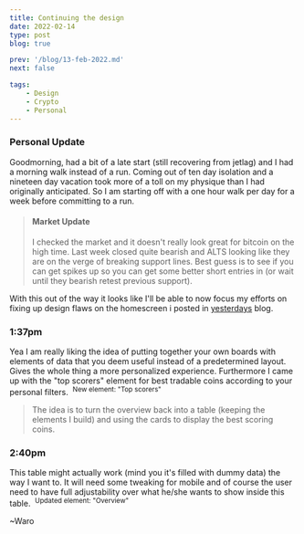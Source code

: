 ```yaml
---
title: Continuing the design
date: 2022-02-14
type: post
blog: true

prev: '/blog/13-feb-2022.md'
next: false

tags:
    - Design
    - Crypto
    - Personal
---
```


### Personal Update
Goodmorning, had a bit of a late start (still recovering from jetlag) and I had a morning walk instead of a run. Coming out of ten day isolation and a nineteen day vacation 
took more of a toll on my physique than I had originally anticipated. So I am starting off with a one hour walk per day for a week before committing to a run.

> #### Market Update
> I checked the market and it doesn't really look great for bitcoin on the high time. Last week closed quite bearish and ALTS looking like they are on the verge of breaking
> support lines. Best guess is to see if you can get spikes up so you can get some better short entries in (or wait until they bearish retest previous support).

With this out of the way it looks like I'll be able to now focus my efforts on fixing up design flaws on the homescreen i posted in [yesterdays](/blog/13-feb-2022.md) blog.  

### 1:37pm
Yea I am really liking the idea of putting together your own boards with elements of data that you deem useful instead of a predetermined layout. Gives the whole thing a 
more personalized experience. Furthermore I came up with the "top scorers" element for best tradable coins according to your personal filters.
<img :src="$withBase('/assets/feb14th/topscorers.png')">
<sup>New element: "Top scorers"</sup>  

> The idea is to turn the overview back into a table (keeping the elements I build) and using the cards to display the best scoring coins.

### 2:40pm
This table might actually work (mind you it's filled with dummy data) the way I want to. It will need some tweaking for mobile and of course the user need to have full
adjustability over what he/she wants to show inside this table.
<img :src="$withBase('/assets/feb14th/overviewcomponent.png')">
<sup>Updated element: "Overview"</sup>  

~Waro